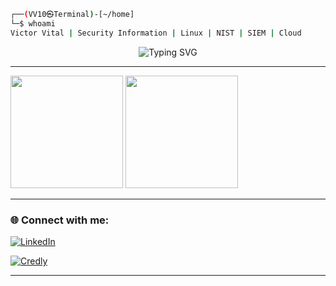 ```bash
┌──(VV10㉿Terminal)-[~/home]
└─$ whoami
Victor Vital | Security Information | Linux | NIST | SIEM | Cloud
```
<p align="center">
  <img src="https://readme-typing-svg.demolab.com?font=Fira+Code&size=20&pause=800&color=00FF00&center=true&vCenter=true&width=500&lines=Welcome+to+my+profile+|+VictorVital10;IT+professional+focusing+on+Cybersecurity." alt="Typing SVG" />
</p>

---

<div align="left">
  <img height="180em" src="https://github-readme-stats.vercel.app/api/top-langs/?username=VictorVital10&layout=compact&theme=chartreuse-dark"/>
  <img height="180em" src="https://github-readme-stats.vercel.app/api?username=VictorVital10&show_icons=true&theme=chartreuse-dark&count_private=true"/>
</div>

---

<h3>🌐 Connect with me:</h3>

[![LinkedIn](https://img.shields.io/badge/LinkedIn-VictorVital-0077B5?style=for-the-badge&logo=linkedin&logoColor=blue)](https://www.linkedin.com/in/victor-vital-6b6761275/)

[![Credly](https://img.shields.io/badge/Badges-Credly-F36D25?style=for-the-badge&logo=credly&logoColor=white)](https://www.credly.com/users/victor-vital.91eff746)

---
